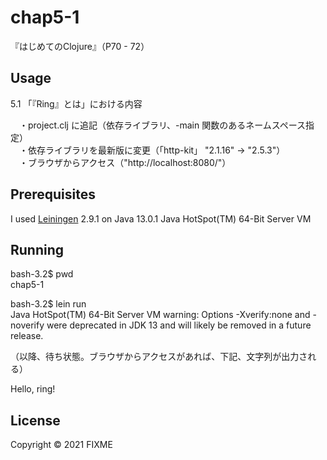 # chap5-1

『はじめてのClojure』（P70 - 72）

## Usage

5.1 「『Ring』とは」における内容<br>

　・project.clj に追記（依存ライブラリ、-main 関数のあるネームスペース指定）<br>
　・依存ライブラリを最新版に変更（「http-kit」 "2.1.16" -> "2.5.3"）<br>
　・ブラウザからアクセス（"http://localhost:8080/"）<br>


## Prerequisites

I used [Leiningen][1] 2.9.1 on Java 13.0.1 Java HotSpot(TM) 64-Bit Server VM<br>

[1]: https://github.com/technomancy/leiningen<br>


## Running

bash-3.2$ pwd<br>
chap5-1<br>

bash-3.2$ lein run<br>
Java HotSpot(TM) 64-Bit Server VM warning: Options -Xverify:none and -noverify were deprecated in JDK 13 and will likely be removed in a future release.<br>

（以降、待ち状態。ブラウザからアクセスがあれば、下記、文字列が出力される）<br>

Hello, ring!<br>


## License

Copyright © 2021 FIXME
